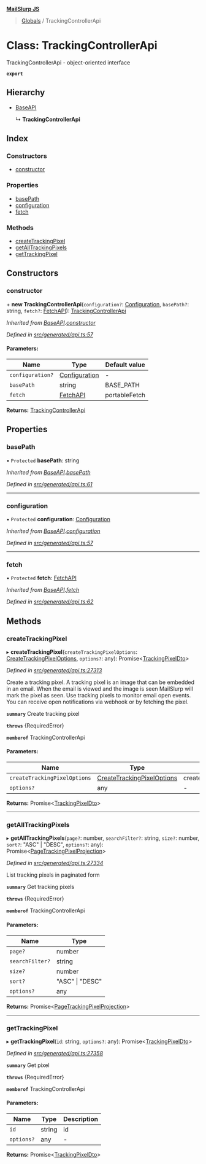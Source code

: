 **[MailSlurp JS](../README.md)**

> [Globals](../README.md) / TrackingControllerApi

# Class: TrackingControllerApi

TrackingControllerApi - object-oriented interface

**`export`** 

## Hierarchy

* [BaseAPI](baseapi.md)

  ↳ **TrackingControllerApi**

## Index

### Constructors

* [constructor](trackingcontrollerapi.md#constructor)

### Properties

* [basePath](trackingcontrollerapi.md#basepath)
* [configuration](trackingcontrollerapi.md#configuration)
* [fetch](trackingcontrollerapi.md#fetch)

### Methods

* [createTrackingPixel](trackingcontrollerapi.md#createtrackingpixel)
* [getAllTrackingPixels](trackingcontrollerapi.md#getalltrackingpixels)
* [getTrackingPixel](trackingcontrollerapi.md#gettrackingpixel)

## Constructors

### constructor

\+ **new TrackingControllerApi**(`configuration?`: [Configuration](configuration.md), `basePath?`: string, `fetch?`: [FetchAPI](../interfaces/fetchapi.md)): [TrackingControllerApi](trackingcontrollerapi.md)

*Inherited from [BaseAPI](baseapi.md).[constructor](baseapi.md#constructor)*

*Defined in [src/generated/api.ts:57](https://github.com/mailslurp/mailslurp-client/blob/cce5bf2/src/generated/api.ts#L57)*

#### Parameters:

Name | Type | Default value |
------ | ------ | ------ |
`configuration?` | [Configuration](configuration.md) | - |
`basePath` | string | BASE\_PATH |
`fetch` | [FetchAPI](../interfaces/fetchapi.md) | portableFetch |

**Returns:** [TrackingControllerApi](trackingcontrollerapi.md)

## Properties

### basePath

• `Protected` **basePath**: string

*Inherited from [BaseAPI](baseapi.md).[basePath](baseapi.md#basepath)*

*Defined in [src/generated/api.ts:61](https://github.com/mailslurp/mailslurp-client/blob/cce5bf2/src/generated/api.ts#L61)*

___

### configuration

• `Protected` **configuration**: [Configuration](configuration.md)

*Inherited from [BaseAPI](baseapi.md).[configuration](baseapi.md#configuration)*

*Defined in [src/generated/api.ts:57](https://github.com/mailslurp/mailslurp-client/blob/cce5bf2/src/generated/api.ts#L57)*

___

### fetch

• `Protected` **fetch**: [FetchAPI](../interfaces/fetchapi.md)

*Inherited from [BaseAPI](baseapi.md).[fetch](baseapi.md#fetch)*

*Defined in [src/generated/api.ts:62](https://github.com/mailslurp/mailslurp-client/blob/cce5bf2/src/generated/api.ts#L62)*

## Methods

### createTrackingPixel

▸ **createTrackingPixel**(`createTrackingPixelOptions`: [CreateTrackingPixelOptions](../interfaces/createtrackingpixeloptions.md), `options?`: any): Promise\<[TrackingPixelDto](../interfaces/trackingpixeldto.md)>

*Defined in [src/generated/api.ts:27313](https://github.com/mailslurp/mailslurp-client/blob/cce5bf2/src/generated/api.ts#L27313)*

Create a tracking pixel. A tracking pixel is an image that can be embedded in an email. When the email is viewed and the image is seen MailSlurp will mark the pixel as seen. Use tracking pixels to monitor email open events. You can receive open notifications via webhook or by fetching the pixel.

**`summary`** Create tracking pixel

**`throws`** {RequiredError}

**`memberof`** TrackingControllerApi

#### Parameters:

Name | Type | Description |
------ | ------ | ------ |
`createTrackingPixelOptions` | [CreateTrackingPixelOptions](../interfaces/createtrackingpixeloptions.md) | createTrackingPixelOptions |
`options?` | any | - |

**Returns:** Promise\<[TrackingPixelDto](../interfaces/trackingpixeldto.md)>

___

### getAllTrackingPixels

▸ **getAllTrackingPixels**(`page?`: number, `searchFilter?`: string, `size?`: number, `sort?`: \"ASC\" \| \"DESC\", `options?`: any): Promise\<[PageTrackingPixelProjection](../interfaces/pagetrackingpixelprojection.md)>

*Defined in [src/generated/api.ts:27334](https://github.com/mailslurp/mailslurp-client/blob/cce5bf2/src/generated/api.ts#L27334)*

List tracking pixels in paginated form

**`summary`** Get tracking pixels

**`throws`** {RequiredError}

**`memberof`** TrackingControllerApi

#### Parameters:

Name | Type |
------ | ------ |
`page?` | number |
`searchFilter?` | string |
`size?` | number |
`sort?` | \"ASC\" \| \"DESC\" |
`options?` | any |

**Returns:** Promise\<[PageTrackingPixelProjection](../interfaces/pagetrackingpixelprojection.md)>

___

### getTrackingPixel

▸ **getTrackingPixel**(`id`: string, `options?`: any): Promise\<[TrackingPixelDto](../interfaces/trackingpixeldto.md)>

*Defined in [src/generated/api.ts:27358](https://github.com/mailslurp/mailslurp-client/blob/cce5bf2/src/generated/api.ts#L27358)*

**`summary`** Get pixel

**`throws`** {RequiredError}

**`memberof`** TrackingControllerApi

#### Parameters:

Name | Type | Description |
------ | ------ | ------ |
`id` | string | id |
`options?` | any | - |

**Returns:** Promise\<[TrackingPixelDto](../interfaces/trackingpixeldto.md)>
